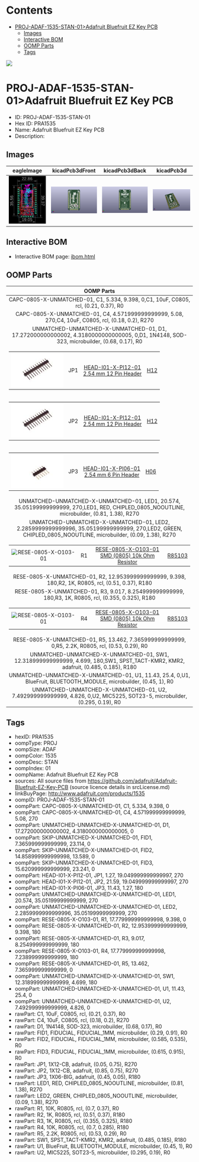 



Contents
========

* [PROJ-ADAF-1535-STAN-01>Adafruit Bluefruit EZ Key PCB](#proj-adaf-1535-stan-01adafruit-bluefruit-ez-key-pcb)
	* [Images](#images)
	* [Interactive BOM](#interactive-bom)
	* [OOMP Parts](#oomp-parts)
	* [Tags](#tags)
  
![][im]
# PROJ-ADAF-1535-STAN-01>Adafruit Bluefruit EZ Key PCB

- ID: PROJ-ADAF-1535-STAN-01
- Hex ID: PRA1535
- Name: Adafruit Bluefruit EZ Key PCB
- Description: 

## Images
  
  

|eagleImage|kicadPcb3dFront|kicadPcb3dBack|kicadPcb3d|
| :---: | :---: | :---: | :---: |
|[![eagleImage](eagleImage_140.png)](eagleImage_600.png)|[![kicadPcb3dFront](kicadPcb3dFront_140.png)](kicadPcb3dFront_600.png)|[![kicadPcb3dBack](kicadPcb3dBack_140.png)](kicadPcb3dBack_600.png)|[![kicadPcb3d](kicadPcb3d_140.png)](kicadPcb3d_600.png)|

## Interactive BOM

- Interactive BOM page: [ibom.html](kicad/bom/ibom.html)

## OOMP Parts
  

|OOMP Parts|
| :---: |
|CAPC-0805-X-UNMATCHED-01, C1, 5.334, 9.398, 0,C1, 10uF, C0805, rcl, (0.21, 0.37), R0|
|CAPC-0805-X-UNMATCHED-01, C4, 4.571999999999999, 5.08, 270,C4, 10uF, C0805, rcl, (0.18, 0.2), R270|
|UNMATCHED-UNMATCHED-X-UNMATCHED-01, D1, 17.272000000000002, 4.3180000000000005, 0,D1, 1N4148, SOD-323, microbuilder, (0.68, 0.17), R0|
|<table><tr><td>![HEAD-I01-X-PI12-01](https://raw.githubusercontent.com/oomlout/oomlout_OOMP_parts/main/HEAD-I01-X-PI12-01/image_140.jpg)</td><td> JP1</td><td>[HEAD-I01-X-PI12-01<br>2.54 mm 12 Pin Header](https://github.com/oomlout/oomlout_OOMP_parts/tree/main/HEAD-I01-X-PI12-01/)</td><td>[H12](https://github.com/oomlout/oomlout_OOMP_parts/tree/main/HEAD-I01-X-PI12-01/)</td></tr></table>|
|<table><tr><td>![HEAD-I01-X-PI12-01](https://raw.githubusercontent.com/oomlout/oomlout_OOMP_parts/main/HEAD-I01-X-PI12-01/image_140.jpg)</td><td> JP2</td><td>[HEAD-I01-X-PI12-01<br>2.54 mm 12 Pin Header](https://github.com/oomlout/oomlout_OOMP_parts/tree/main/HEAD-I01-X-PI12-01/)</td><td>[H12](https://github.com/oomlout/oomlout_OOMP_parts/tree/main/HEAD-I01-X-PI12-01/)</td></tr></table>|
|<table><tr><td>![HEAD-I01-X-PI06-01](https://raw.githubusercontent.com/oomlout/oomlout_OOMP_parts/main/HEAD-I01-X-PI06-01/image_140.jpg)</td><td> JP3</td><td>[HEAD-I01-X-PI06-01<br>2.54 mm 6 Pin Header](https://github.com/oomlout/oomlout_OOMP_parts/tree/main/HEAD-I01-X-PI06-01/)</td><td>[H06](https://github.com/oomlout/oomlout_OOMP_parts/tree/main/HEAD-I01-X-PI06-01/)</td></tr></table>|
|UNMATCHED-UNMATCHED-X-UNMATCHED-01, LED1, 20.574, 35.05199999999999, 270,LED1, RED, CHIPLED_0805_NOOUTLINE, microbuilder, (0.81, 1.38), R270|
|UNMATCHED-UNMATCHED-X-UNMATCHED-01, LED2, 2.2859999999999996, 35.05199999999999, 270,LED2, GREEN, CHIPLED_0805_NOOUTLINE, microbuilder, (0.09, 1.38), R270|
|<table><tr><td>![RESE-0805-X-O103-01](https://raw.githubusercontent.com/oomlout/oomlout_OOMP_parts/main/RESE-0805-X-O103-01/image_140.jpg)</td><td> R1</td><td>[RESE-0805-X-O103-01<br>SMD (0805) 10k Ohm Resistor](https://github.com/oomlout/oomlout_OOMP_parts/tree/main/RESE-0805-X-O103-01/)</td><td>[R85103](https://github.com/oomlout/oomlout_OOMP_parts/tree/main/RESE-0805-X-O103-01/)</td></tr></table>|
|RESE-0805-X-UNMATCHED-01, R2, 12.953999999999999, 9.398, 180,R2, 1K, R0805, rcl, (0.51, 0.37), R180|
|RESE-0805-X-UNMATCHED-01, R3, 9.017, 8.254999999999999, 180,R3, 1K, R0805, rcl, (0.355, 0.325), R180|
|<table><tr><td>![RESE-0805-X-O103-01](https://raw.githubusercontent.com/oomlout/oomlout_OOMP_parts/main/RESE-0805-X-O103-01/image_140.jpg)</td><td> R4</td><td>[RESE-0805-X-O103-01<br>SMD (0805) 10k Ohm Resistor](https://github.com/oomlout/oomlout_OOMP_parts/tree/main/RESE-0805-X-O103-01/)</td><td>[R85103](https://github.com/oomlout/oomlout_OOMP_parts/tree/main/RESE-0805-X-O103-01/)</td></tr></table>|
|RESE-0805-X-UNMATCHED-01, R5, 13.462, 7.365999999999999, 0,R5, 2.2K, R0805, rcl, (0.53, 0.29), R0|
|UNMATCHED-UNMATCHED-X-UNMATCHED-01, SW1, 12.318999999999999, 4.699, 180,SW1, SPST_TACT-KMR2, KMR2, adafruit, (0.485, 0.185), R180|
|UNMATCHED-UNMATCHED-X-UNMATCHED-01, U1, 11.43, 25.4, 0,U1, BlueFruit, BLUETOOTH_MODULE, microbuilder, (0.45, 1), R0|
|UNMATCHED-UNMATCHED-X-UNMATCHED-01, U2, 7.492999999999999, 4.826, 0,U2, MIC5225, SOT23-5, microbuilder, (0.295, 0.19), R0|

## Tags

- hexID: PRA1535
- oompType: PROJ
- oompSize: ADAF
- oompColor: 1535
- oompDesc: STAN
- oompIndex: 01
- oompName: Adafruit Bluefruit EZ Key PCB
- sources: All source files from https://github.com/adafruit/Adafruit-Bluefruit-EZ-Key-PCB (source licence details in srcLicense.md)
- linkBuyPage: http://www.adafruit.com/products/1535
- oompID: PROJ-ADAF-1535-STAN-01
- oompPart: CAPC-0805-X-UNMATCHED-01, C1, 5.334, 9.398, 0
- oompPart: CAPC-0805-X-UNMATCHED-01, C4, 4.571999999999999, 5.08, 270
- oompPart: UNMATCHED-UNMATCHED-X-UNMATCHED-01, D1, 17.272000000000002, 4.3180000000000005, 0
- oompPart: SKIP-UNMATCHED-X-UNMATCHED-01, FID1, 7.365999999999999, 23.114, 0
- oompPart: SKIP-UNMATCHED-X-UNMATCHED-01, FID2, 14.858999999999998, 13.589, 0
- oompPart: SKIP-UNMATCHED-X-UNMATCHED-01, FID3, 15.620999999999999, 23.241, 0
- oompPart: HEAD-I01-X-PI12-01, JP1, 1.27, 19.049999999999997, 270
- oompPart: HEAD-I01-X-PI12-01, JP2, 21.59, 19.049999999999997, 270
- oompPart: HEAD-I01-X-PI06-01, JP3, 11.43, 1.27, 180
- oompPart: UNMATCHED-UNMATCHED-X-UNMATCHED-01, LED1, 20.574, 35.05199999999999, 270
- oompPart: UNMATCHED-UNMATCHED-X-UNMATCHED-01, LED2, 2.2859999999999996, 35.05199999999999, 270
- oompPart: RESE-0805-X-O103-01, R1, 17.779999999999998, 9.398, 0
- oompPart: RESE-0805-X-UNMATCHED-01, R2, 12.953999999999999, 9.398, 180
- oompPart: RESE-0805-X-UNMATCHED-01, R3, 9.017, 8.254999999999999, 180
- oompPart: RESE-0805-X-O103-01, R4, 17.779999999999998, 7.238999999999999, 180
- oompPart: RESE-0805-X-UNMATCHED-01, R5, 13.462, 7.365999999999999, 0
- oompPart: UNMATCHED-UNMATCHED-X-UNMATCHED-01, SW1, 12.318999999999999, 4.699, 180
- oompPart: UNMATCHED-UNMATCHED-X-UNMATCHED-01, U1, 11.43, 25.4, 0
- oompPart: UNMATCHED-UNMATCHED-X-UNMATCHED-01, U2, 7.492999999999999, 4.826, 0
- rawPart: C1, 10uF, C0805, rcl, (0.21, 0.37), R0
- rawPart: C4, 10uF, C0805, rcl, (0.18, 0.2), R270
- rawPart: D1, 1N4148, SOD-323, microbuilder, (0.68, 0.17), R0
- rawPart: FID1, FIDUCIAL, FIDUCIAL_1MM, microbuilder, (0.29, 0.91), R0
- rawPart: FID2, FIDUCIAL, FIDUCIAL_1MM, microbuilder, (0.585, 0.535), R0
- rawPart: FID3, FIDUCIAL, FIDUCIAL_1MM, microbuilder, (0.615, 0.915), R0
- rawPart: JP1, 1X12-CB, adafruit, (0.05, 0.75), R270
- rawPart: JP2, 1X12-CB, adafruit, (0.85, 0.75), R270
- rawPart: JP3, 1X06-BIG, adafruit, (0.45, 0.05), R180
- rawPart: LED1, RED, CHIPLED_0805_NOOUTLINE, microbuilder, (0.81, 1.38), R270
- rawPart: LED2, GREEN, CHIPLED_0805_NOOUTLINE, microbuilder, (0.09, 1.38), R270
- rawPart: R1, 10K, R0805, rcl, (0.7, 0.37), R0
- rawPart: R2, 1K, R0805, rcl, (0.51, 0.37), R180
- rawPart: R3, 1K, R0805, rcl, (0.355, 0.325), R180
- rawPart: R4, 10K, R0805, rcl, (0.7, 0.285), R180
- rawPart: R5, 2.2K, R0805, rcl, (0.53, 0.29), R0
- rawPart: SW1, SPST_TACT-KMR2, KMR2, adafruit, (0.485, 0.185), R180
- rawPart: U1, BlueFruit, BLUETOOTH_MODULE, microbuilder, (0.45, 1), R0
- rawPart: U2, MIC5225, SOT23-5, microbuilder, (0.295, 0.19), R0



[im]: kicadPcb3d_450.png
